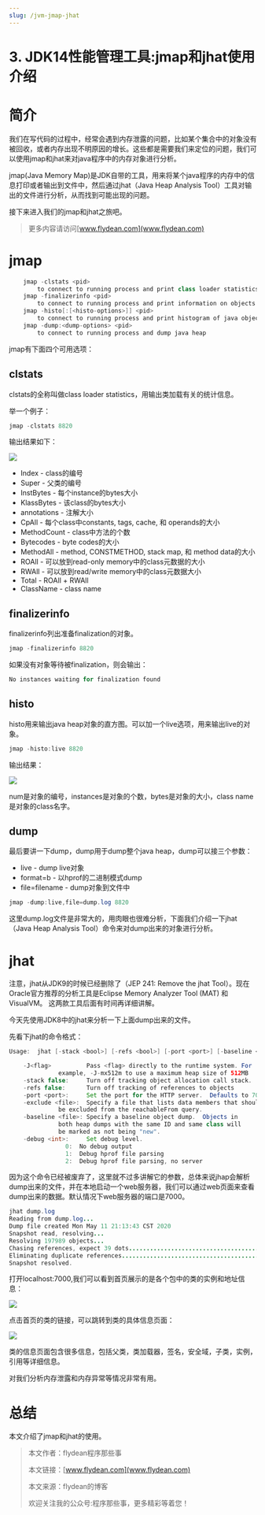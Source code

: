 ```yaml
---
slug: /jvm-jmap-jhat
---
```


# 3. JDK14性能管理工具:jmap和jhat使用介绍

# 简介

我们在写代码的过程中，经常会遇到内存泄露的问题，比如某个集合中的对象没有被回收，或者内存出现不明原因的增长。这些都是需要我们来定位的问题，我们可以使用jmap和jhat来对java程序中的内存对象进行分析。

jmap(Java Memory Map)是JDK自带的工具，用来将某个java程序的内存中的信息打印或者输出到文件中，然后通过jhat（Java Heap Analysis Tool）工具对输出的文件进行分析，从而找到可能出现的问题。

接下来进入我们的jmap和jhat之旅吧。

> 更多内容请访问[www.flydean.com](www.flydean.com)

# jmap

~~~java
    jmap -clstats <pid>
        to connect to running process and print class loader statistics
    jmap -finalizerinfo <pid>
        to connect to running process and print information on objects awaiting finalization
    jmap -histo[:[<histo-options>]] <pid>
        to connect to running process and print histogram of java object heap
    jmap -dump:<dump-options> <pid>
        to connect to running process and dump java heap
~~~

jmap有下面四个可用选项：

## clstats

clstats的全称叫做class loader statistics，用输出类加载有关的统计信息。

举一个例子：

~~~java
jmap -clstats 8820
~~~

输出结果如下：

![](https://img-blog.csdnimg.cn/20200511145420670.png?x-oss-process=image/watermark,type_ZmFuZ3poZW5naGVpdGk,shadow_0,text_aHR0cDovL3d3dy5mbHlkZWFuLmNvbQ==,size_20,color_8F8F8F,t_70)

* Index - class的编号
* Super - 父类的编号
* InstBytes - 每个instance的bytes大小
* KlassBytes - 该class的bytes大小
* annotations - 注解大小
* CpAll - 每个class中constants, tags, cache, 和 operands的大小
* MethodCount - class中方法的个数
* Bytecodes - byte codes的大小
* MethodAll - method, CONSTMETHOD, stack map, 和 method data的大小
* ROAll - 可以放到read-only memory中的class元数据的大小
* RWAll - 可以放到read/write memory中的class元数据大小
* Total - ROAll + RWAll
* ClassName - class name

## finalizerinfo

finalizerinfo列出准备finalization的对象。

~~~java
jmap -finalizerinfo 8820
~~~

如果没有对象等待被finalization，则会输出：

~~~java
No instances waiting for finalization found
~~~

## histo

histo用来输出java heap对象的直方图。可以加一个live选项，用来输出live的对象。

~~~java
jmap -histo:live 8820
~~~

输出结果：

![](https://img-blog.csdnimg.cn/20200511150933393.png?x-oss-process=image/watermark,type_ZmFuZ3poZW5naGVpdGk,shadow_0,text_aHR0cDovL3d3dy5mbHlkZWFuLmNvbQ==,size_20,color_8F8F8F,t_70)

num是对象的编号，instances是对象的个数，bytes是对象的大小，class name是对象的class名字。

## dump

最后要讲一下dump，dump用于dump整个java heap，dump可以接三个参数：

* live - dump live对象
* format=b  - 以hprof的二进制模式dump
* file=filename - dump对象到文件中

~~~java
jmap -dump:live,file=dump.log 8820
~~~

这里dump.log文件是非常大的，用肉眼也很难分析，下面我们介绍一下jhat（Java Heap Analysis Tool）命令来对dump出来的对象进行分析。

# jhat

注意，jhat从JDK9的时候已经删除了（JEP 241: Remove the jhat Tool）。现在Oracle官方推荐的分析工具是Eclipse Memory Analyzer Tool (MAT) 和 VisualVM。 这两款工具后面有时间再详细讲解。 

今天先使用JDK8中的jhat来分析一下上面dump出来的文件。

先看下jhat的命令格式：

~~~java
Usage:  jhat [-stack <bool>] [-refs <bool>] [-port <port>] [-baseline <file>] [-debug <int>] [-version] [-h|-help] <file>

	-J<flag>          Pass <flag> directly to the runtime system. For
			  example, -J-mx512m to use a maximum heap size of 512MB
	-stack false:     Turn off tracking object allocation call stack.
	-refs false:      Turn off tracking of references to objects
	-port <port>:     Set the port for the HTTP server.  Defaults to 7000
	-exclude <file>:  Specify a file that lists data members that should
			  be excluded from the reachableFrom query.
	-baseline <file>: Specify a baseline object dump.  Objects in
			  both heap dumps with the same ID and same class will
			  be marked as not being "new".
	-debug <int>:     Set debug level.
			    0:  No debug output
			    1:  Debug hprof file parsing
			    2:  Debug hprof file parsing, no server
~~~

因为这个命令已经被废弃了，这里就不过多讲解它的参数，总体来说jhap会解析dump出来的文件，并在本地启动一个web服务器，我们可以通过web页面来查看dump出来的数据。默认情况下web服务器的端口是7000。

~~~java
jhat dump.log
Reading from dump.log...
Dump file created Mon May 11 21:13:43 CST 2020
Snapshot read, resolving...
Resolving 197989 objects...
Chasing references, expect 39 dots.......................................
Eliminating duplicate references.......................................
Snapshot resolved.
~~~

打开localhost:7000,我们可以看到首页展示的是各个包中的类的实例和地址信息：

![](https://img-blog.csdnimg.cn/20200511152448640.png?x-oss-process=image/watermark,type_ZmFuZ3poZW5naGVpdGk,shadow_0,text_aHR0cDovL3d3dy5mbHlkZWFuLmNvbQ==,size_20,color_8F8F8F,t_70)

点击首页的类的链接，可以跳转到类的具体信息页面：

![](https://img-blog.csdnimg.cn/20200511152652492.png)

类的信息页面包含很多信息，包括父类，类加载器，签名，安全域，子类，实例，引用等详细信息。

对我们分析内存泄露和内存异常等情况非常有用。

# 总结

本文介绍了jmap和jhat的使用。

> 本文作者：flydean程序那些事
> 
> 本文链接：[www.flydean.com](www.flydean.com)
> 
> 本文来源：flydean的博客
> 
> 欢迎关注我的公众号:程序那些事，更多精彩等着您！
